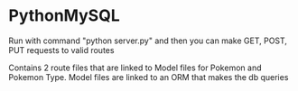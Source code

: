 # PythonMySQL

Run with command "python server.py" and then you can make GET, POST, PUT requests to valid routes

Contains 2 route files that are linked to Model files for Pokemon and Pokemon Type. Model files are linked to an ORM that makes the db queries
